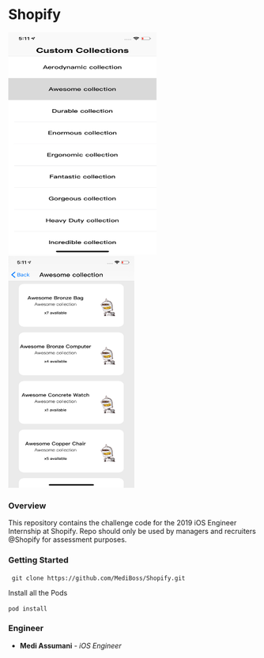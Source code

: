 # Shopify

<img src= "Screenshots/home.png" width = 300 height = 450></img>
<img src= "Screenshots/detail.png" width = 255 height = 470></img>

### Overview 

This repository contains the challenge code for the 2019 iOS Engineer Internship at Shopify. Repo should only be used by managers and recruiters @Shopify for assessment purposes.

### Getting Started

`` git clone https://github.com/MediBoss/Shopify.git``

Install all the Pods

`` pod install ``

### Engineer

* **Medi Assumani** - *iOS Engineer*
